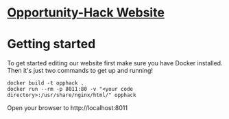 # [Opportunity-Hack Website](http://opportunity-hack.org)


# Getting started

To get started editing our website first make sure you have Docker installed.  Then it's just two commands to get up and running!
```
docker build -t opphack .
docker run --rm -p 8011:80 -v "<your code directory>:/usr/share/nginx/html/" opphack
```
Open your browser to http://localhost:8011
